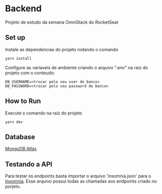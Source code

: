 # Backend

Projeto de estudo da semana OmniStack do RocketSeat

## Set up

Instale as dependencias do projeto rodando o comando

```shell
yarn install
```

Configure as variaveis de ambiente criando o arquivo ".env" na raiz do projeto com o conteudo:

```shell
DB_USERNAME=<trocar pelo seu user de banco>
DB_PASSWORD=<trocar pelo seu password de banco>
```

## How to Run

Execute o comando na raiz do projeto

```shell
yarn dev
```

## Database

[MongoDB Atlas](https://www.mongodb.com/cloud/atlas)

## Testando a API

Para testar os endpoints basta importar o arquivo 'insomnia.json' para o [Insomnia](https://insomnia.rest/). Esse arquivo possui todas as chamadas aos endpoints criado no porjeto.